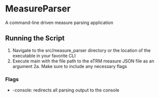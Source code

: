 # MeasureParser
A command-line driven measure parsing application

## Running the Script
  1. Navigate to the src/measure_parser directory or the location of the executable in your favorite CLI
  2. Execute main with the file path to the eTRM measure JSON file as an argument
      2a. Make sure to include any necessary flags

### Flags
  - -console: redirects all parsing output to the console
